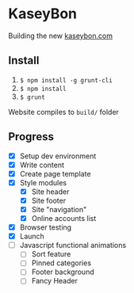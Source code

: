 KaseyBon
========

Building the new [kaseybon.com](http://kaseybon.com)

Install
-------

1. `$ npm install -g grunt-cli`
1. `$ npm install`
1. `$ grunt`

Website compiles to `build/` folder

Progress
--------

- [x] Setup dev environment
- [x] Write content
- [x] Create page template
- [x] Style modules
  -  [x] Site header
  -  [x] Site footer
  -  [x] Site "navigation"
  -  [x] Online accounts list
-  [x] Browser testing
-  [x] Launch
-  [ ] Javascript functional animations
  - [ ] Sort feature
  - [ ] Pinned categories
  - [ ] Footer background
  - [ ] Fancy Header
